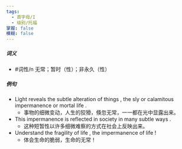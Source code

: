 ```yaml
---
tags:
  - 首字母/I
  - 级别/托福
掌握: false
模糊: false
---
```

##### 词义
- #词性/n  无常；暂时（性）；非永久（性）
##### 例句
- Light reveals the subtle alteration of things , the sly or calamitous impermanence or mortal life .
	- 事物的细微变动，人生的狡猾，倏忽无常，一一都在光中显露出来。
- This impermanence is reflected in society in many subtle ways .
	- 这种短暂性以许多细微难察的方式在社会上反映出来。
- Understand the fragility of life , the impermanence of life !
	- 体会生命的脆弱，生命的无常！
